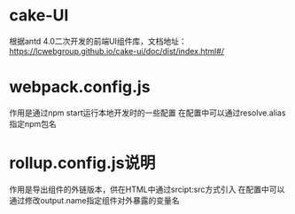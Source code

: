 # cake-UI
根据antd 4.0二次开发的前端UI组件库，文档地址：https://lcwebgroup.github.io/cake-ui/doc/dist/index.html#/

# webpack.config.js
作用是通过npm start运行本地开发时的一些配置
在配置中可以通过resolve.alias指定npm包名

# rollup.config.js说明
作用是导出组件的外链版本，供在HTML中通过srcipt:src方式引入
在配置中可以通过修改output.name指定组件对外暴露的变量名









